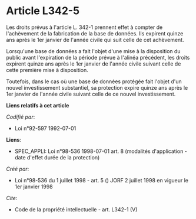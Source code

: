 # Article L342-5

Les droits prévus à l'article L. 342-1 prennent effet à compter de l'achèvement de la fabrication de la base de données. Ils
expirent quinze ans après le 1er janvier de l'année civile qui suit celle de cet achèvement. 

Lorsqu'une base de données a fait l'objet d'une mise à la disposition du public avant l'expiration de la période prévue à
l'alinéa précédent, les droits expirent quinze ans après le 1er janvier de l'année civile suivant celle de cette première
mise à disposition. 

Toutefois, dans le cas où une base de données protégée fait l'objet d'un nouvel investissement substantiel, sa protection
expire quinze ans après le 1er janvier de l'année civile suivant celle de ce nouvel investissement.

**Liens relatifs à cet article**

_Codifié par_:

  - Loi n°92-597 1992-07-01

**Liens**:

  - SPEC_APPLI: Loi n°98-536 1998-07-01 art. 8 (modalités d'application - date d'effet durée de la protection)

_Créé par_:

  - Loi n°98-536 du 1 juillet 1998 - art. 5 () JORF 2 juillet 1998 en vigueur le 1er janvier 1998

_Cite_:

  - Code de la propriété intellectuelle - art. L342-1 (V)
